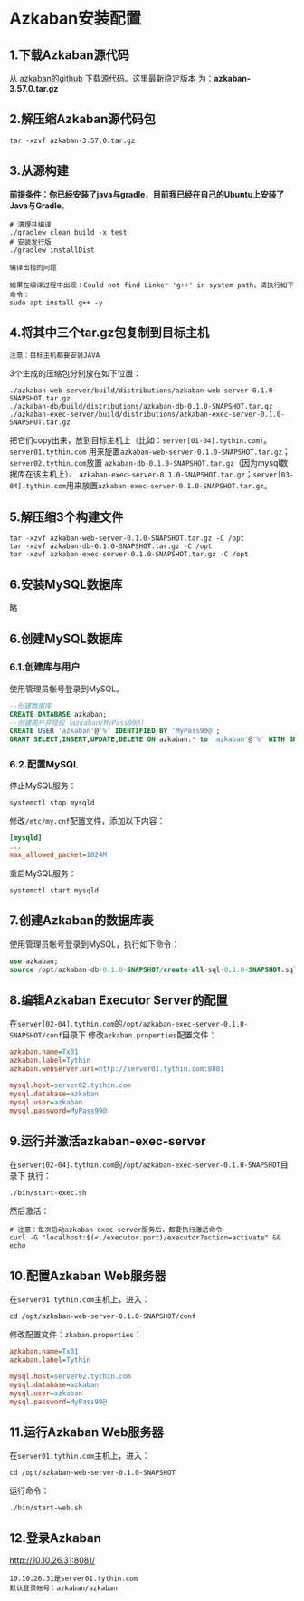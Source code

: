 Azkaban安装配置
================================================================================
## 1.下载Azkaban源代码
从 [azkaban的github](https://github.com/azkaban/azkaban) 下载源代码。这里最新稳定版本
为：**azkaban-3.57.0.tar.gz**

## 2.解压缩Azkaban源代码包
```shell
tar -xzvf azkaban-3.57.0.tar.gz
```

## 3.从源构建
**前提条件：你已经安装了java与gradle，目前我已经在自己的Ubuntu上安装了Java与Gradle**。
```shell
# 清理并编译
./gradlew clean build -x test
# 安装发行版
./gradlew installDist
```
```
编译出错的问题

如果在编译过程中出现：Could not find Linker 'g++' in system path，请执行如下命令：
sudo apt install g++ -y
```

## 4.将其中三个tar.gz包复制到目标主机 
```
注意：目标主机都要安装JAVA
```
3个生成的压缩包分别放在如下位置：
```
./azkaban-web-server/build/distributions/azkaban-web-server-0.1.0-SNAPSHOT.tar.gz
./azkaban-db/build/distributions/azkaban-db-0.1.0-SNAPSHOT.tar.gz
./azkaban-exec-server/build/distributions/azkaban-exec-server-0.1.0-SNAPSHOT.tar.gz
```
把它们copy出来，放到目标主机上（比如：`server[01-04].tythin.com`）。`server01.tythin.com`
用来旋置`azkaban-web-server-0.1.0-SNAPSHOT.tar.gz`；`server02.tythin.com`放置
`azkaban-db-0.1.0-SNAPSHOT.tar.gz`（因为mysql数据库在该主机上）、
`azkaban-exec-server-0.1.0-SNAPSHOT.tar.gz`；`server[03-04].tythin.com`用来放置`azkaban-exec-server-0.1.0-SNAPSHOT.tar.gz`。

## 5.解压缩3个构建文件
```shell
tar -xzvf azkaban-web-server-0.1.0-SNAPSHOT.tar.gz -C /opt
tar -xzvf azkaban-db-0.1.0-SNAPSHOT.tar.gz -C /opt
tar -xzvf azkaban-exec-server-0.1.0-SNAPSHOT.tar.gz -C /opt
```

## 6.安装MySQL数据库
略

## 6.创建MySQL数据库

### 6.1.创建库与用户
使用管理员帐号登录到MySQL。
```sql
--创建数据库
CREATE DATABASE azkaban;
--创建用户并授权（azkaban/MyPass99@）
CREATE USER 'azkaban'@'%' IDENTIFIED BY 'MyPass99@';
GRANT SELECT,INSERT,UPDATE,DELETE ON azkaban.* to 'azkaban'@'%' WITH GRANT OPTION;
```
### 6.2.配置MySQL
停止MySQL服务：
```shell
systemctl stop mysqld
```
修改`/etc/my.cnf`配置文件，添加以下内容： 
```ini
[mysqld]
...
max_allowed_packet=1024M
```
重启MySQL服务：
```shell
systemctl start mysqld
```

## 7.创建Azkaban的数据库表
使用管理员帐号登录到MySQL，执行如下命令：
```sql 
use azkaban;
source /opt/azkaban-db-0.1.0-SNAPSHOT/create-all-sql-0.1.0-SNAPSHOT.sql;
```

## 8.编辑Azkaban Executor Server的配置
在`server[02-04].tythin.com`的`/opt/azkaban-exec-server-0.1.0-SNAPSHOT/conf`目录下
修改`azkaban.properties`配置文件：
```ini
azkaban.name=Tx01
azkaban.label=Tythin
azkaban.webserver.url=http://server01.tythin.com:8081

mysql.host=server02.tythin.com
mysql.database=azkaban
mysql.user=azkaban
mysql.password=MyPass99@
```

## 9.运行并激活azkaban-exec-server
在`server[02-04].tythin.com`的`/opt/azkaban-exec-server-0.1.0-SNAPSHOT`目录下
执行：
```shell
./bin/start-exec.sh
```
然后激活：
```shell
# 注意：每次启动azkaban-exec-server服务后，都要执行激活命令
curl -G "localhost:$(<./executor.port)/executor?action=activate" && echo
```

## 10.配置Azkaban Web服务器
在`server01.tythin.com`主机上，进入：
```shell
cd /opt/azkaban-web-server-0.1.0-SNAPSHOT/conf
```
修改配置文件：`zkaban.properties`：
```ini
azkaban.name=Tx01
azkaban.label=Tythin

mysql.host=server02.tythin.com
mysql.database=azkaban
mysql.user=azkaban
mysql.password=MyPass99@
```

## 11.运行Azkaban Web服务器
在`server01.tythin.com`主机上，进入：
```shell
cd /opt/azkaban-web-server-0.1.0-SNAPSHOT
```
运行命令：
```shell
./bin/start-web.sh
```

## 12.登录Azkaban
http://10.10.26.31:8081/ 
```
10.10.26.31是server01.tythin.com
默认登录帐号：azkaban/azkaban
```


